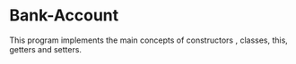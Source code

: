 # Bank-Account
This program implements the main concepts of constructors , classes, this, getters and setters.
